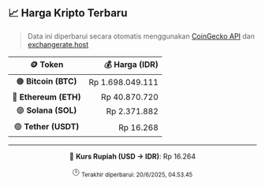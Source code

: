 

<!-- HARGA_KRIPTO -->
## 📈 Harga Kripto Terbaru

> Data ini diperbarui secara otomatis menggunakan [CoinGecko API](https://www.coingecko.com/) dan [exchangerate.host](https://exchangerate.host/)

<div align="center">

| 🪙 Token | 💰 Harga (IDR) |
|:------:|---------------:|
| 🟠 **Bitcoin (BTC)**   | Rp 1.698.049.111 |
| 🔵 **Ethereum (ETH)**  | Rp 40.870.720 |
| 🟣 **Solana (SOL)**    | Rp 2.371.882 |
| 🟢 **Tether (USDT)**   | Rp 16.268 |

---

💱 **Kurs Rupiah (USD → IDR)**: Rp 16.264

🕒 <sub>Terakhir diperbarui: 20/6/2025, 04.53.45</sub>

</div>
<!-- /HARGA_KRIPTO -->